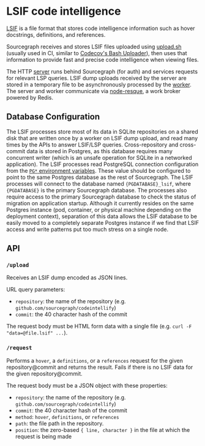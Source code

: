 # LSIF code intelligence

[LSIF](https://code.visualstudio.com/blogs/2019/02/19/lsif) is a file format that stores code intelligence information such as hover docstrings, definitions, and references.

Sourcegraph receives and stores LSIF files uploaded using [upload.sh](upload.sh) (usually used in CI, similar to [Codecov's Bash Uploader](https://docs.codecov.io/docs/about-the-codecov-bash-uploader)), then uses that information to provide fast and precise code intelligence when viewing files.

The HTTP [server](src/server.ts) runs behind Sourcegraph (for auth) and services requests for relevant LSP queries. LSIF dump uploads received by the server are stored in a temporary file to be asynchronously processed by the [worker](src/worker.ts). The server and worker communicate via [node-resque](https://github.com/taskrabbit/node-resque), a work broker powered by Redis.

## Database Configuration

The LSIF processes store most of its data in SQLite repositories on a shared disk that are written once by a worker on LSIF dump upload, and read many times by the APIs to answer LSIF/LSP queries. Cross-repository and cross-commit data is stored in Postgres, as this database requires many concurrent writer (which is an unsafe operation for SQLite in a networked application). The LSIF processes read PostgreSQL connection configuration from the [`PG*` environment variables](http://www.postgresql.org/docs/current/static/libpq-envars.html). These value should be configured to point to the same Postgres database as the rest of Sourcegraph. The LSIF processes will connect to the database named `{PGDATABASE}_lsif`, where `{PGDATABASE}` is the primary Sourcegraph database. The processes also require access to the primary Sourcegraph database to check the status of migration on application startup. Although it currently resides on the same Postgres instance (pod, container, or physical machine depending on the deployment context), separation of this data allows the LSIF database to be easily moved to a completely separate Postgres instance if we find that LSIF access and write patterns put too much stress on a single node.

## API

### `/upload`

Receives an LSIF dump encoded as JSON lines.

URL query parameters:

- `repository`: the name of the repository (e.g. `github.com/sourcegraph/codeintellify`)
- `commit`: the 40 character hash of the commit

The request body must be HTML form data with a single file (e.g. `curl -F "data=@file.lsif" ...`).

### `/request`

Performs a `hover`, a `definitions`, or a `references` request for the given repository@commit and returns the result. Fails if there is no LSIF data for the given repository@commit.

The request body must be a JSON object with these properties:

- `repository`: the name of the repository (e.g. `github.com/sourcegraph/codeintellify`)
- `commit`: the 40 character hash of the commit
- `method`: `hover`, `definitions`, or `references`
- `path`: the file path in the repository.
- `position`: the zero-based `{ line, character }` in the file at which the request is being made

